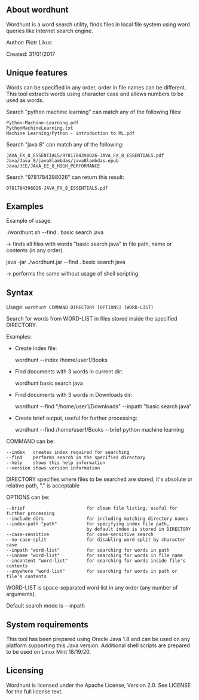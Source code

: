 About wordhunt
--------------------
Wordhunt is a word search utility, finds files in local file system using word queries like Internet search engine.

Author: Piotr Likus

Created: 31/01/2017

Unique features
------------------
Words can be specified in any order, order in file names can be different.
This tool extracts words using character case and allows numbers to be used as words.

Search "python machine learning" can match any of the following files:

    Python-Machine-Learning.pdf
    PythonMachineLearning.txt
    Machine Learning/Python - introduction to ML.pdf
    
Search "java 8" can match any of the following:

    JAVA_FX_8_ESSENTIALS/9781784398026-JAVA_FX_8_ESSENTIALS.pdf
    Java/Java_8/java8lambdas/java8lambdas.epub
    Java/JEE/JAVA_EE_8_HIGH_PERFORMANCE
     
Search "9781784398026" can return this result:

    9781784398026-JAVA_FX_8_ESSENTIALS.pdf
             
Examples
------------------
Example of usage:

  ./wordhunt.sh --find . basic search java

-> finds all files with words "basic search java" in file path, name or contents (in any order).

  java -jar ./wordhunt.jar --find . basic search java
  
-> performs the same without usage of shell scripting.  
  
Syntax
--------------------
Usage: `wordhunt COMMAND DIRECTORY [OPTIONS] [WORD-LIST]`

Search for words from WORD-LIST in files stored inside the specified DIRECTORY.

Examples:
* Create index file:

    wordhunt --index /home/user1/Books
* Find documents with 3 words in current dir:

    wordhunt basic search java
* Find documents with 3 words in Downloads dir:

    wordhunt --find "/home/user1/Downloads" --inpath "basic search java"
* Create brief output, useful for further processing:

    wordhunt --find /home/user1/Books --brief python machine learning

COMMAND can be:

    --index   creates index required for searching
    --find    performs search in the specified directory
    --help    shows this help information
    --version shows version information

DIRECTORY specifies where files to be searched are stored,
    it's absolute or relative path, "." is acceptable

OPTIONS can be:

    --brief                       for clean file listing, useful for further processing
    --include-dirs                for including matching directory names
    --index-path "path"           for specifying index file path,
                                  by default index is stored in DIRECTORY
    --case-sensitive              for case-sensitive search
    --no-case-split               for disabling word split by character case
    --inpath "word-list"          for searching for words in path
    --inname "word-list"          for searching for words in file name
    --incontent "word-list"       for searching for words inside file's contents
    --anywhere "word-list"        for searching for words in path or file's contents

WORD-LIST is space-separated word list in any order (any number of arguments).

Default search mode is --inpath

System requirements
--------------------
This tool has been prepared using Oracle Java 1.8 and can be used on any platform supporting this Java version.
Additional shell scripts are prepared to be used on Linux Mint 18/19/20.

Licensing
--------------------
Wordhunt is licensed under the Apache License, Version 2.0. See LICENSE for the full license text.
